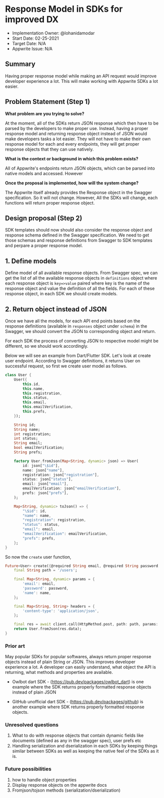 # Response Model in SDKs for improved DX <!-- What do you want to call your `awesome_feature`? -->

- Implementation Owner: @lohanidamodar
- Start Date: 02-25-2021
- Target Date: N/A
- Appwrite Issue: N/A

## Summary

[summary]: #summary

<!-- Brief explanation of the proposed contribution. Write your answer below. -->
Having proper response model while making an API request would improve developer experience a lot. This will make working with Appwrite SDKs a lot easier.

## Problem Statement (Step 1)

[problem-statement]: #problem-statement

**What problem are you trying to solve?**

<!-- Write your answer below. -->
At the moment, all of the SDKs return JSON response which then have to be parsed by the developers to make proper use. Instead, having a proper response model and returning response object instead of JSON would make developers tasks a lot easier. They will not have to make their own response model for each and every endpoints, they will get proper response objects that they can use natively.

**What is the context or background in which this problem exists?**

<!-- Write your answer below. -->
All of Appwrite's endpoints return JSON objects, which can be parsed into native models and accessed. However

**Once the proposal is implemented, how will the system change?**

<!-- Write your answer below. -->

The Appwrite itself already provides the Response object in the Swagger specification. So it will not change. However, All the SDKs will change, each functions will return proper response object.

<!-- Please avoid discussing your proposed solution. -->

## Design proposal (Step 2)

[design-proposal]: #design-proposal

<!--
This is the technical portion of the RFC. Explain the design in sufficient detail keeping in mind the following:

- Its interaction with other parts of the system is clear
- It is reasonably clear how the contribution would be implemented
- Dependencies on libraries, tools, projects or work that isn't yet complete
- New API routes that need to be created or modifications to the existing routes (if needed)
- Any breaking changes and ways in which we can ensure backward compatibility.
- Use Cases
- Goals
- Deliverables
- Changes to documentation
- Ways to scale the solution

Ensure that you include examples, code-snippets etc. to allow the community to understand the proposed solution. **It would be best if the examples use naming conventions that you intend to use during the actual implementation so that changes can be suggested early on during the development.**

Write your answer below.

-->

SDK templates should now should also consider the response object and response schema defined in the Swagger specification. We need to get those schemas and response definitions from Swagger to SDK templates and perpare a proper response model.

## 1. Define models
Define model of all available response objects. From Swagger spec, we can get the list of all the available response objects in `definitions` object where each response object is `key=>value` paired where key is the name of the response object and value the definition of all the fields. For each of these response object, in each SDK we should create models.

## 2. Return object instead of JSON
Once we have all the models, for each API end points based on the response definitions (available in `responses` object under `schema`) in the Swagger, we should convert the JSON to corresponding object and return.

For each SDK the process of converting JSON to respective model might be different, so we should work accordingly.

Below we will see an example from Dart/Flutter SDK. Let's look at create user endpoint. According to Swagger definitions, it returns User on successful request, so first we create user model as follows.

```dart
class User {
    User({
        this.id,
        this.name,
        this.registration,
        this.status,
        this.email,
        this.emailVerification,
        this.prefs,
    });

    String id;
    String name;
    int registration;
    int status;
    String email;
    bool emailVerification;
    String prefs;

    factory User.fromJson(Map<String, dynamic> json) => User(
        id: json["\$id"],
        name: json["name"],
        registration: json["registration"],
        status: json["status"],
        email: json["email"],
        emailVerification: json["emailVerification"],
        prefs: json["prefs"],
    );

    Map<String, dynamic> toJson() => {
        "\$id": id,
        "name": name,
        "registration": registration,
        "status": status,
        "email": email,
        "emailVerification": emailVerification,
        "prefs": prefs,
    };
}
```

So now the `create` user function,

```dart
Future<User> create({@required String email, @required String password, String name = ''}) async {
    final String path = '/users';

    final Map<String, dynamic> params = {
        'email': email,
        'password': password,
        'name': name,
    };

    final Map<String, String> headers = {
        'content-type': 'application/json',
    };

    final res = await client.call(HttpMethod.post, path: path, params: params, headers: headers);
    return User.fromJson(res.data);
}
```

### Prior art

[prior-art]: #prior-art

<!--

Discuss prior art, both the good and the bad, in relation to this proposal. A
few examples of what this can include are:

- Does this functionality exist in other software and what experience has their
  community had?
- For other teams: What lessons can we learn from what other communities have
  done here?
- Papers: Are there any published papers or great posts that discuss this? If
  you have some relevant papers to refer to, this can serve as a more detailed
  theoretical background.

This section is intended to encourage you as an author to think about the
lessons from other software, provide readers of your RFC with a fuller picture.
If there is no prior art, that is fine - your ideas are interesting to us
whether they are brand new or if it is an adaptation from other software.

Write your answer below.
-->
May popular SDKs for popular softwares, always return proper response objects instead of plain String or JSON. This improves developer experience a lot. A developer can easily understand, what object the API is returning, what methods and properties are available.

- Owlbot dart SDK - (https://pub.dev/packages/owlbot_dart) is one example where the SDK returns properly formatted response objects instead of plain JSON

- GitHub unofficial dart SDK - (https://pub.dev/packages/github) is another example where SDK returns properly formatted response objects.

### Unresolved questions

[unresolved-questions]: #unresolved-questions

<!-- What parts of the design do you expect to resolve through the RFC process before this gets merged? -->

<!-- Write your answer below. -->
1. What to do with response objects that contain dynamic fields like documents (defined as any in the swagger spec), user prefs etc
2. Handling serialization and dserialization in each SDKs by keeping things similar between SDKs as well as keeping the native feel of the SDKs as it is.

### Future possibilities

[future-possibilities]: #future-possibilities

<!-- This is also a good place to "dump ideas", if they are out of scope for the RFC you are writing but otherwise related. -->

<!-- Write your answer below. -->

1. how to handle object properties
2. Display response objects on the appwrite docs
3. Fromjson/tojson methods (serialization/dserialization)